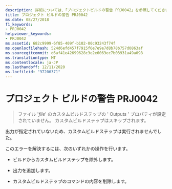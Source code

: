 ```yaml
---
description: 詳細については、「プロジェクトビルドの警告 PRJ0042」を参照してください。
title: プロジェクト ビルドの警告 PRJ0042
ms.date: 08/27/2018
f1_keywords:
- PRJ0042
helpviewer_keywords:
- PRJ0042
ms.assetid: 682c9999-6f85-409f-b102-00c93243f74f
ms.openlocfilehash: 524d6efd457f7915f6e7e9e7d8b78b757d0863af
ms.sourcegitcommit: d6af41e42699628c3e2e6063ec7b03931a49a098
ms.translationtype: MT
ms.contentlocale: ja-JP
ms.lasthandoff: 12/11/2020
ms.locfileid: "97206371"
---
```

# <a name="project-build-warning-prj0042"></a>プロジェクト ビルドの警告 PRJ0042

> ファイル '*file*' のカスタムビルドステップの ' Outputs ' プロパティが設定されていません。 カスタムビルドステップはスキップされます。

出力が指定されていないため、カスタムビルドステップは実行されませんでした。

このエラーを解決するには、次のいずれかの操作を行います。

- ビルドからカスタムビルドステップを除外します。

- 出力を追加します。

- カスタムビルドステップのコマンドの内容を削除します。
